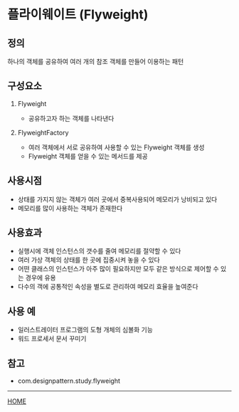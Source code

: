 # 플라이웨이트 (Flyweight)

## 정의
하나의 객체를 공유하여 여러 개의 참조 객체를 만들어 이용하는 패턴

## 구성요소
1. Flyweight
    - 공유하고자 하는 객체를 나타낸다 
    
1. FlyweightFactory
    - 여러 객체에서 서로 공유하여 사용할 수 있는 Flyweight 객체를 생성
    - Flyweight 객체를 얻을 수 있는 메서드를 제공
    
## 사용시점
- 상태를 가지지 않는 객체가 여러 곳에서 중복사용되어 메모리가 낭비되고 있다
- 메모리를 많이 사용하는 객체가 존재한다

## 사용효과
- 실행시에 객체 인스턴스의 갯수를 줄여 메모리를 절약할 수 있다
- 여러 가상 객체의 상태를 한 곳에 집중시켜 놓을 수 있다
- 어떤 클래스의 인스턴스가 아주 많이 필요하지만 모두 같은 방식으로 제어할 수 있는 경우에 유용
- 다수의 객에 공통적인 속성을 별도로 관리하여 메모리 효율을 높여준다

## 사용 예
- 일러스트레이터 프로그램의 도형 개체의 심볼화 기능
- 워드 프로세서 문서 꾸미기

## 참고
- com.designpattern.study.flyweight

---
[HOME](../README.md)
